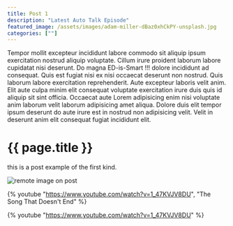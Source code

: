 ```yaml
---
title: Post 1
description: "Latest Auto Talk Episode"
featured_image: /assets/images/adam-miller-dBaz0xhCkPY-unsplash.jpg
categories: [""]
---
```


Tempor mollit excepteur incididunt labore commodo sit aliquip ipsum exercitation nostrud aliquip voluptate. Cillum irure proident laborum labore cupidatat nisi deserunt. Do magna ED-is-Smart !!! dolore incididunt ad consequat. Quis est fugiat nisi ex nisi occaecat deserunt non nostrud. Quis laborum labore exercitation reprehenderit. Aute excepteur laboris velit anim. Elit aute culpa minim elit consequat voluptate exercitation irure duis quis id aliquip sit sint officia. Occaecat aute Lorem adipisicing enim nisi voluptate anim laborum velit laborum adipisicing amet aliqua. Dolore duis elit tempor ipsum deserunt do aute irure est in nostrud non adipisicing velit. Velit in deserunt anim elit consequat fugiat incididunt elit.

# {{ page.title }}

this is a post example of the first kind.

![remote image on post](https://source.unsplash.com/NC37HQXdpZ0)

<!-- With title -->

{% youtube "https://www.youtube.com/watch?v=1_47KVJV8DU", "The Song That Doesn't End" %}

<!-- Without title -->

{% youtube "https://www.youtube.com/watch?v=1_47KVJV8DU" %}
